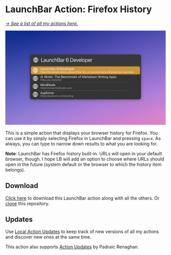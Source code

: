 # LaunchBar Action: Firefox History

*[→ See a list of all my actions here.](https://ptujec.github.io/launchbar)* 

<img src="https://github.com/Ptujec/LaunchBar/blob/master/Brave-History/01.jpg?raw=true" width="802"/>

This is a simple action that displays your browser history for Firefox. You can use it by simply selecting Firefox in LaunchBar and pressing `space`. As always, you can type to narrow down results to what you are looking for. 

**Note**: LaunchBar has Firefox history built-in. URLs will open in your default browser, though. I hope LB will add an option to choose where URLs should open in the future (system default or the browser to which the history item belongs).

## Download
[Click here](https://github.com/Ptujec/LaunchBar/archive/refs/heads/master.zip) to download this LaunchBar action along with all the others. Or [clone](https://docs.github.com/en/repositories/creating-and-managing-repositories/cloning-a-repository) this repository.

## Updates
Use [Local Action Updates](https://github.com/Ptujec/LaunchBar/tree/master/Local-Action-Updates#launchbar-action-local-action-updates) to keep track of new versions of all my actions and discover new ones at the same time. 

This action also supports [Action Updates](https://renaghan.com/launchbar/action-updates/) by Padraic Renaghan.